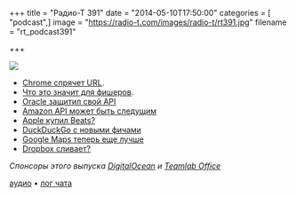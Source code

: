 +++
title = "Радио-Т 391"
date = "2014-05-10T17:50:00"
categories = [ "podcast",]
image = "https://radio-t.com/images/radio-t/rt391.jpg"
filename = "rt_podcast391"

+++

![](https://radio-t.com/images/radio-t/rt391.jpg)

* [Chrome спрячет URL](http://disconnected.craig.is/where-did-my-url-go-chrome/).
* [Что это значит для фишеров](http://www.theregister.co.uk/2014/05/05/chrome_origin_chip_ui_controversy/).
* [Oracle защитил свой API](http://www.infoworld.com/t/java-programming/oracles-surprise-win-in-java-api-case-could-make-it-harder-developers-242288)
* [Amazon API может быть следущим](http://gigaom.com/2014/05/09/oracle-v-google-ruling-shows-why-cloud-players-may-have-steered-clear-of-amazon-apis/)
* [Apple купил Beats?](http://mashable.com/2014/05/08/apple-beats-not-headphones/)
* [DuckDuckGo с новыми фичами](http://www.businessinsider.com/duckduckgo-relaunch-2014-5)
* [Google Maps теперь еще лучше](http://prsm.tc/9fdngC)
* [Dropbox сливает?](http://grahamcluley.com/2014/05/dropbox-box-leak/)

_Спонсоры этого выпуска [DigitalOcean](https://www.digitalocean.com) и [Teamlab Office](https://personal.teamlab.com/)_

[аудио](http://cdn.radio-t.com/rt_podcast391.mp3) • [лог чата](http://chat.radio-t.com/logs/radio-t-391.html)
<audio src="http://cdn.radio-t.com/rt_podcast391.mp3" preload="none"></audio>